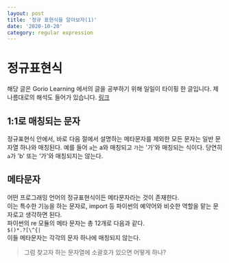 ```yaml
---
layout: post
title: '정규 표현식을 알아보자(1)'
date: '2020-10-20'
category: regular expression
---
```

# 정규표현식
해당 글은 Gorio Learning 에서의 글을 공부하기 위해 일일이 타이핑 한 글입니다. 제 나름대로의 해석도 들어가 있습니다.
[링크](https://greeksharifa.github.io/%EC%A0%95%EA%B7%9C%ED%91%9C%ED%98%84%EC%8B%9D(re)/2018/07/20/regex-usage-01-basic/)
## 1:1로 매칭되는 문자
정규표현식 안에서, 바로 다음 절에서 설명하는 메타문자를 제외한 모든 문자는 일반 문자열 하나와 매칭된다. 예를 들어 `a`는 a와 매칭되고 `가`는 '가'와 매칭되는 식이다. 당연히 `a`가 'b' 또는 '가'와 매칭되지는 않는다.

## 메타문자
어떤 프로그래밍 언어의 정규표현식이든 메타문자라는 것이 존재한다.   
이는 특수한 기능을 하는 문자로, import 등 파이썬의 예약어와 비슷한 역할을 맡는 문자로고 생각하면 된다.   
파이썬의 re 모듈의 메타 문자는 총 12개로 다음과 같다.   
`$()*.?[\^{|`   
이들 메타문자는 각각의 문자 하나에 매칭되지 않는다.   
> 그럼 찾고자 하는 문자열에 소괄호가 있으면 어떻게 하나?   
